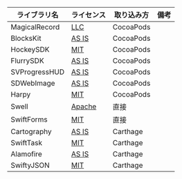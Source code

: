 | ライブラリ名 | ライセンス | 取り込み方 |備考 |
| --- | --- | ---  | ---  |
| MagicalRecord | [LLC][MagicalRecord] | CocoaPods | |
| BlocksKit | [AS IS][BlocksKit] | CocoaPods |
| HockeySDK | [MIT][HockeySDK] | CocoaPods | |
| FlurrySDK | [AS IS][FlurrySDK] | CocoaPods | |
| SVProgressHUD | [AS IS][SVProgressHUD] | CocoaPods | |
| SDWebImage | [AS IS][SDWebImage] | CocoaPods | |
| Harpy | [MIT][Harpy] | CocoaPods | |
| Swell | [Apache][Swell] | 直接 | |
| SwiftForms | [MIT][SwiftForms] | 直接| |
| Cartography | [AS IS][Cartography] | Carthage | |
| SwiftTask | [MIT][SwiftTask] | Carthage | |
| Alamofire | [AS IS][Alamofire] | Carthage | |
| SwiftyJSON | [MIT][SwiftyJSON] | Carthage | |

[MagicalRecord]:https://github.com/magicalpanda/MagicalRecord/blob/master/LICENSE
[BlocksKit]:https://github.com/zwaldowski/BlocksKit/blob/master/LICENSE
[HockeySDK]:https://github.com/bitstadium/HockeySDK-iOS/blob/master/LICENSE
[FlurrySDK]:https://github.com/AntonPalich/Flurry/blob/master/Licenses/Flurry-LICENSE.txt
[SVProgressHUD]:https://github.com/TransitApp/SVProgressHUD/blob/master/LICENSE.txt
[SDWebImage]:https://github.com/rs/SDWebImage/blob/master/LICENSE
[Harpy]:https://github.com/ArtSabintsev/Harpy/blob/master/LICENSE.md
[Swell]:https://github.com/hubertr/Swell/blob/master/LICENSE
[SwiftForms]:https://github.com/ortuman/SwiftForms/blob/master/LICENSE
[Cartography]:https://github.com/robb/Cartography/blob/master/LICENSE
[SwiftTask]:https://github.com/ReactKit/SwiftTask/blob/master/LICENSE
[Alamofire]:https://github.com/Alamofire/Alamofire/blob/master/LICENSE
[SwiftyJSON]:https://github.com/SwiftyJSON/SwiftyJSON/blob/master/LICENSE